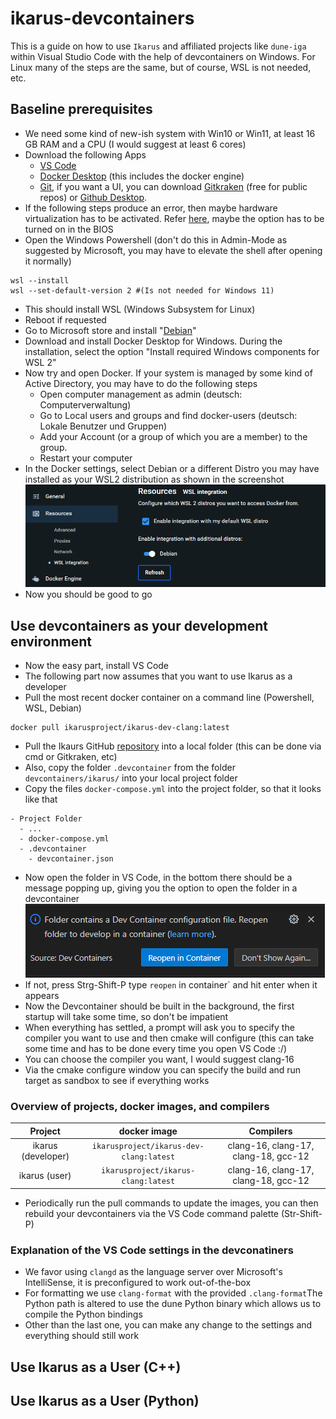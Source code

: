<!--
SPDX-FileCopyrightText: 2024 Henrik Jakob jakob@ibb.uni-stuttgart.de
SPDX-License-Identifier: MIT
-->

# ikarus-devcontainers

This is a guide on how to use `Ikarus` and affiliated projects like `dune-iga`  within Visual Studio Code with the help of devcontainers on Windows.
For Linux many of the steps are the same, but of course, WSL is not needed, etc.

## Baseline prerequisites

- We need some kind of new-ish system with Win10 or Win11, at least 16 GB RAM and a CPU (I would suggest at least 6 cores)
- Download the following Apps
  - [VS Code](https://code.visualstudio.com/download)
  - [Docker Desktop](https://www.docker.com/products/docker-desktop/) (this includes the docker engine)
  - [Git](https://www.git-scm.com/download/win), if you want a UI, you can download [Gitkraken](https://www.gitkraken.com/download) (free for public repos) or  [Github Desktop](https://github.com/apps/desktop).
- If the following steps produce an error, then maybe hardware virtualization has to be activated. Refer [here](https://docs.docker.com/desktop/troubleshoot/topics/#virtualization), maybe the option has to be turned on in the BIOS
- Open the Windows Powershell (don't do this in Admin-Mode as suggested by Microsoft, you may have to elevate the shell after opening it normally)

```shell
wsl --install
wsl --set-default-version 2 #(Is not needed for Windows 11)
```

- This should install WSL (Windows Subsystem for Linux)
- Reboot if requested
- Go to Microsoft store and install "[Debian](https://apps.microsoft.com/detail/9MSVKQC78PK6?hl=neutral&gl=DE&ocid=pdpshare)"
- Download and install Docker Desktop for Windows. During the installation, select the option "Install required Windows components for WSL 2"
- Now try and open Docker. If your system is managed by some kind of Active Directory, you may have to do the following steps
  - Open computer management as admin (deutsch: Computerverwaltung)
  - Go to Local users and groups and find docker-users (deutsch: Lokale Benutzer und Gruppen)
  - Add your Account (or a group of which you are a member) to the group.
  - Restart your computer
- In the Docker settings, select Debian or a different Distro you may have installed as your WSL2 distribution as shown in the screenshot
 ![Docker preferences](.img/image.png)
- Now you should be good to go
  
## Use devcontainers as your development environment

- Now the easy part, install VS Code
- The following part now assumes that you want to use Ikarus as a developer
- Pull the most recent docker container on a command line (Powershell, WSL, Debian)

```shell
docker pull ikarusproject/ikarus-dev-clang:latest
```

- Pull the Ikaurs GitHub [repository](https://github.com/ikarus-project/ikarus.git) into a local folder (this can be done via cmd or Gitkraken, etc)
- Also, copy the folder `.devcontainer` from the folder `devcontainers/ikarus/` into your local project folder
- Copy the files `docker-compose.yml` into the project folder, so that it looks like that

```
- Project Folder
  - ...
  - docker-compose.yml
  - .devcontainer
    - devcontainer.json
```

- Now open the folder in VS Code, in the bottom there should be a message popping up, giving you the option to open the folder in a devcontainer
![](.img/popup.png)
- If not, press Strg-Shift-P type `reopen` in container` and hit enter when it appears
- Now the Devcontainer should be built in the background, the first startup will take some time, so don't be impatient
- When everything has settled, a prompt will ask you to specify the compiler you want to use and then cmake will configure (this can take some time and has to be done every time you open VS Code :/)
- You can choose the compiler you want, I would suggest clang-16
- Via the cmake configure window you can specify the build and run target as sandbox to see if everything works

### Overview of projects, docker images, and compilers

| Project            |              docker image               |              Compilers               |
| :----------------: | :-------------------------------------: | :----------------------------------: |
| ikarus (developer) | `ikarusproject/ikarus-dev-clang:latest` | clang-16, clang-17, clang-18, gcc-12 |
| ikarus (user)      | `ikarusproject/ikarus-clang:latest` | clang-16, clang-17, clang-18, gcc-12 |

- Periodically run the pull commands to update the images, you can then rebuild your devcontainers via the VS Code command palette (Str-Shift-P)

### Explanation of the VS Code settings in the devconatiners

- We favor using `clangd` as the language server over Microsoft's IntelliSense, it is preconfigured to work out-of-the-box
- For formatting we use `clang-format` with the provided `.clang-format`The Python path is altered to use the dune Python binary which allows us to compile the Python bindings
- Other than the last one, you can make any change to the settings and everything should still work

## Use Ikarus as a User (C++)

## Use Ikarus as a User (Python)
